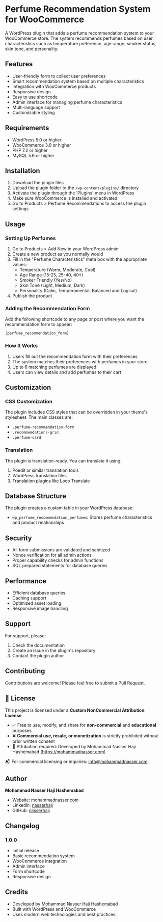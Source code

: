 # Perfume Recommendation System for WooCommerce

A WordPress plugin that adds a perfume recommendation system to your WooCommerce store. The system recommends perfumes based on user characteristics such as temperature preference, age range, smoker status, skin tone, and personality.

## Features

- User-friendly form to collect user preferences
- Smart recommendation system based on multiple characteristics
- Integration with WooCommerce products
- Responsive design
- Easy to use shortcode
- Admin interface for managing perfume characteristics
- Multi-language support
- Customizable styling

## Requirements

- WordPress 5.0 or higher
- WooCommerce 3.0 or higher
- PHP 7.2 or higher
- MySQL 5.6 or higher

## Installation

1. Download the plugin files
2. Upload the plugin folder to the `/wp-content/plugins/` directory
3. Activate the plugin through the 'Plugins' menu in WordPress
4. Make sure WooCommerce is installed and activated
5. Go to Products > Perfume Recommendations to access the plugin settings

## Usage

### Setting Up Perfumes

1. Go to Products > Add New in your WordPress admin
2. Create a new product as you normally would
3. Fill in the "Perfume Characteristics" meta box with the appropriate values:
   - Temperature (Warm, Moderate, Cool)
   - Age Range (15-25, 25-40, 40+)
   - Smoker Friendly (Yes/No)
   - Skin Tone (Light, Medium, Dark)
   - Personality (Calm, Temperamental, Balanced and Logical)
4. Publish the product

### Adding the Recommendation Form

Add the following shortcode to any page or post where you want the recommendation form to appear:

```
[perfume_recommendation_form]
```

### How It Works

1. Users fill out the recommendation form with their preferences
2. The system matches their preferences with perfumes in your store
3. Up to 6 matching perfumes are displayed
4. Users can view details and add perfumes to their cart

## Customization

### CSS Customization

The plugin includes CSS styles that can be overridden in your theme's stylesheet. The main classes are:

- `.perfume-recommendation-form`
- `.recommendations-grid`
- `.perfume-card`

### Translation

The plugin is translation-ready. You can translate it using:
1. Poedit or similar translation tools
2. WordPress translation files
3. Translation plugins like Loco Translate

## Database Structure

The plugin creates a custom table in your WordPress database:
- `wp_perfume_recommendation_perfumes`: Stores perfume characteristics and product relationships

## Security

- All form submissions are validated and sanitized
- Nonce verification for all admin actions
- Proper capability checks for admin functions
- SQL prepared statements for database queries

## Performance

- Efficient database queries
- Caching support
- Optimized asset loading
- Responsive image handling

## Support

For support, please:
1. Check the documentation
2. Create an issue in the plugin's repository
3. Contact the plugin author

## Contributing

Contributions are welcome! Please feel free to submit a Pull Request.

## 📜 License

This project is licensed under a **Custom NonCommercial Attribution License**.

- ✅ Free to use, modify, and share for **non-commercial** and **educational** purposes
- ❌ **Commercial use, resale, or monetization** is strictly prohibited without prior written consent
- 📛 Attribution required: Developed by Mohammad Nasser Haji Hashemabad (https://mohammadnasser.com)

📬 For commercial licensing or inquiries: [info@mohammadnasser.com](mailto:info@mohammadnasser.com)


## Author

**Mohammad Nasser Haji Hashemabad**

- Website: [mohammadnasser.com](https://mohammadnasser.com/)
- LinkedIn: [nasserhaji](https://ir.linkedin.com/in/nasserhaji)
- GitHub: [nasserhaji](https://github.com/nasserhaji)

## Changelog

### 1.0.0
- Initial release
- Basic recommendation system
- WooCommerce integration
- Admin interface
- Form shortcode
- Responsive design

## Credits

- Developed by Mohammad Nasser Haji Hashemabad
- Built with WordPress and WooCommerce
- Uses modern web technologies and best practices 
